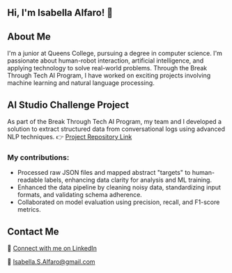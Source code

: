 ## Hi, I'm Isabella Alfaro! 👋

## About Me
I'm a junior at Queens College, pursuing a degree in computer science. I'm passionate about human-robot interaction, artificial intelligence, and applying technology to solve real-world problems. Through the Break Through Tech AI Program, I have worked on exciting projects involving machine learning and natural language processing.

## AI Studio Challenge Project
As part of the Break Through Tech AI Program, my team and I developed a solution to extract structured data from conversational logs using advanced NLP techniques.
👉 [Project Repository Link](https://github.com/AhmedHajAhmed/ASAPP-1A-conversations2structured.git)
### My contributions:
- Processed raw JSON files and mapped abstract "targets" to human-readable labels, enhancing data clarity for analysis and ML training.
- Enhanced the data pipeline by cleaning noisy data, standardizing input formats, and validating schema adherence.
- Collaborated on model evaluation using precision, recall, and F1-score metrics.

## Contact Me
🔗 [Connect with me on LinkedIn](https://www.linkedin.com/in/isabella-s-alfaro/)

📧 [Isabella.S.Alfaro@gmail.com](mailto:Isabella.S.Alfaro@gmail.com)  
<!--
**IsabellaAlfaro/IsabellaAlfaro** is a ✨ _special_ ✨ repository because its `README.md` (this file) appears on your GitHub profile.

Here are some ideas to get you started:

- 🔭 I’m currently working on ...
- 🌱 I’m currently learning ...
- 👯 I’m looking to collaborate on ...
- 🤔 I’m looking for help with ...
- 💬 Ask me about ...
- 📫 How to reach me: ...
- 😄 Pronouns: ...
- ⚡ Fun fact: ...
-->
